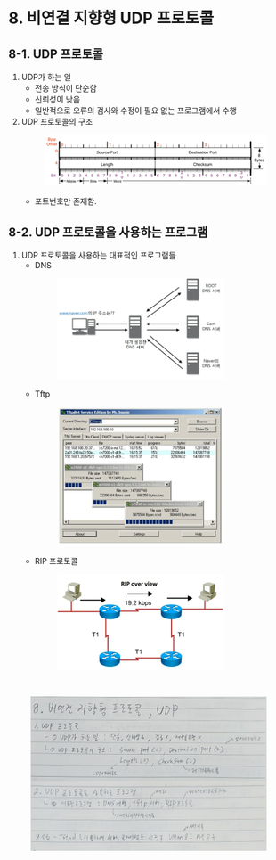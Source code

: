 # 8. 비연결 지향형 UDP 프로토콜

## 8-1. UDP 프로토콜
1. UDP가 하는 일
    - 전송 방식이 단순함
    - 신뢰성이 낮음
    - 일반적으로 오류의 검사와 수정이 필요 없는 프로그램에서 수행
2. UDP 프로토콜의 구조<br>
        <figure>
        <img src="./imgsrc/UDP.PNG" width="500">
        </figure>
    - 포트번호만 존재함.

## 8-2. UDP 프로토콜을 사용하는 프로그램
1. UDP 프로토콜을 사용하는 대표적인 프로그램들
    - DNS<br>
        <figure>
        <img src="./imgsrc/DNS.PNG" width="300">
        </figure>
    - Tftp<br>
        <figure>
        <img src="./imgsrc/Tftp.PNG" width="300">
        </figure>
    - RIP 프로토콜<br>
        <figure>
        <img src="./imgsrc/RIP_Protocol.PNG" width="300">
        </figure>

<br>

<figure>
<img src="./imgsrc/08_UDP.png" width="600">
</figure>